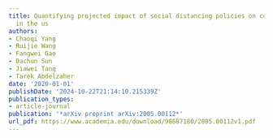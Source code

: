 ```yaml
---
title: Quantifying projected impact of social distancing policies on covid-19 outcomes
  in the us
authors:
- Chaoqi Yang
- Ruijie Wang
- Fangwei Gao
- Dachun Sun
- Jiawei Tang
- Tarek Abdelzaher
date: '2020-01-01'
publishDate: '2024-10-22T21:14:10.215339Z'
publication_types:
- article-journal
publication: '*arXiv preprint arXiv:2005.00112*'
url_pdf: https://www.academia.edu/download/98687180/2005.00112v1.pdf
---
```

